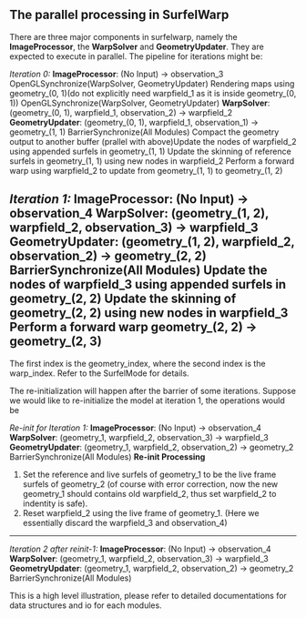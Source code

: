 ## The parallel processing in SurfelWarp

There are three major components in surfelwarp, namely the **ImageProcessor**, the **WarpSolver** and **GeometryUpdater**. They are expected to execute in parallel. The pipeline for iterations might be: 

*Iteration 0:*
**ImageProcessor**: (No Input) -> observation\_3
OpenGLSynchronize(WarpSolver, GeometryUpdater)
Rendering maps using geometry\_(0, 1)(do not explicitly need warpfield\_1 as it is inside geometry\_(0, 1))
OpenGLSynchronize(WarpSolver, GeometryUpdater)
**WarpSolver**: (geometry\_(0, 1), warpfield\_1, observation_2) -> warpfield\_2
**GeometryUpdater**: (geometry\_(0, 1), warpfield\_1, observation\_1) -> geometry\_(1, 1)
BarrierSynchronize(All Modules)
Compact the geometry output to another buffer
(prallel with above)Update the nodes of warpfield\_2 using appended surfels in geometry\_(1, 1)
Update the skinning of reference surfels in geometry\_(1, 1) using new nodes in warpfield\_2
Perform a forward warp using warpfield\_2 to update from geometry\_(1, 1) to geometry\_(1, 2)

*Iteration 1:*
**ImageProcessor**: (No Input) -> observation\_4
**WarpSolver**: (geometry\_(1, 2), warpfield\_2, observation_3) -> warpfield\_3
**GeometryUpdater**: (geometry\_(1, 2), warpfield\_2, observation\_2) -> geometry\_(2, 2)
BarrierSynchronize(All Modules)
Update the nodes of warpfield\_3 using appended surfels in geometry\_(2, 2)
Update the skinning of geometry\_(2, 2) using new nodes in warpfield\_3
Perform a forward warp geometry\_(2, 2) -> geometry\_(2, 3)
---

The first index is the geometry\_index, where the second index is the warp\_index. Refer to the SurfelMode for details.

The re-initialization will happen after the barrier of some iterations. Suppose we would like to re-initialize the model at iteration 1, the operations would be

*Re-init for Iteration 1:*
**ImageProcessor**: (No Input) -> observation\_4
**WarpSolver**: (geometry\_1, warpfield\_2, observation_3) -> warpfield\_3
**GeometryUpdater**: (geometry\_1, warpfield\_2, observation\_2) -> geometry\_2
BarrierSynchronize(All Modules)
**Re-init Processing**
1. Set the reference and live surfels of geometry\_1 to be the live frame surfels of geometry\_2 (of course with error correction, now the new geometry\_1 should contains old warpfield\_2, thus set warpfield\_2 to indentity is safe). 
2. Reset warpfield\_2 using the live frame of geometry\_1. (Here we essentially discard the warpfield\_3 and observation\_4)
---
*Iteration 2 after reinit-1:*
**ImageProcessor**: (No Input) -> observation\_4
**WarpSolver**: (geometry\_1, warpfield\_2, observation_3) -> warpfield\_3
**GeometryUpdater**: (geometry\_1, warpfield\_2, observation\_2) -> geometry\_2
BarrierSynchronize(All Modules)


This is a high level illustration, please refer to detailed documentations for data structures and io for each modules.
